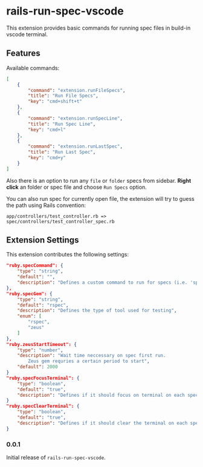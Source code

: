 # rails-run-spec-vscode

This extension provides basic commands for running spec files in build-in vscode terminal.

## Features

Available commands:

```json
[
    {
        "command": "extension.runFileSpecs",
        "title": "Run File Specs",
        "key": "cmd+shift+t"
    },
    {
        "command": "extension.runSpecLine",
        "title": "Run Spec Line",
        "key": "cmd+l"
    },
    {
        "command": "extension.runLastSpec",
        "title": "Run Last Spec",
        "key": "cmd+y"
    }
]
```

Also there is an option to run any `file` or `folder` specs from sidebar.
**Right click** an folder or spec file and choose `Run Specs` option.

You can also run spec for currently open file, the extension will try to guess the path using Rails convention:

`app/controllers/test_controller.rb => spec/controllers/test_controller_spec.rb`

## Extension Settings

This extension contributes the following settings:

```json
"ruby.specCommand": {
    "type": "string",
    "default": "",
    "description": "Defines a custom command to run for specs (i.e. 'spring rspec')"
},
"ruby.specGem": {
    "type": "string",
    "default": "rspec",
    "description": "Defines the type of tool used for testing",
    "enum": [
        "rspec",
        "zeus"
    ]
},
"ruby.zeusStartTimeout": {
    "type": "number",
    "description": "Wait time neccessary on spec first run.
        Zeus gem requries a certain period to start",
    "default": 2000
}
"ruby.specFocusTerminal": {
    "type": "boolean",
    "default": "true",
    "description": "Defines if it should focus on terminal on each spec run"
}
"ruby.specClearTerminal": {
    "type": "boolean",
    "default": "true",
    "description": "Defines if it should clear the terminal on each spec run"
}
```

### 0.0.1

Initial release of `rails-run-spec-vscode`.

